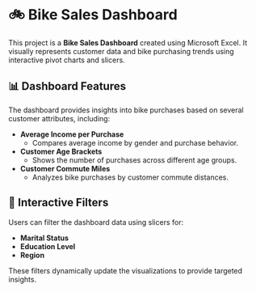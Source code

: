 # 🚲 Bike Sales Dashboard

This project is a **Bike Sales Dashboard** created using Microsoft Excel. It visually represents customer data and bike purchasing trends using interactive pivot charts and slicers.

## 📊 Dashboard Features

The dashboard provides insights into bike purchases based on several customer attributes, including:

- **Average Income per Purchase**
  - Compares average income by gender and purchase behavior.
- **Customer Age Brackets**
  - Shows the number of purchases across different age groups.
- **Customer Commute Miles**
  - Analyzes bike purchases by customer commute distances.

## 🧩 Interactive Filters

Users can filter the dashboard data using slicers for:
- **Marital Status**
- **Education Level**
- **Region**

These filters dynamically update the visualizations to provide targeted insights.




